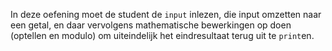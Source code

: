 In deze oefening moet de student de `input` inlezen, die input omzetten naar een getal, en daar vervolgens mathematische bewerkingen op doen (optellen en modulo) om uiteindelijk het eindresultaat terug uit te `print`en.

